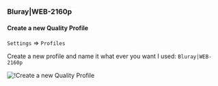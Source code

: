 ### Bluray|WEB-2160p

#### Create a new Quality Profile

`Settings` => `Profiles`

Create a new profile and name it what ever you want I used: `Bluray|WEB-2160p`

![!Create a new Quality Profile](/SQP/images/1-4k-newqp.png)
